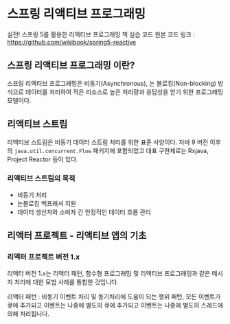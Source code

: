 # 스프링 리액티브 프로그래밍 
실전! 스프링 5를 활용한 리액티브 프로그래밍 책 실습 코드
원본 코드 링크 : https://github.com/wikibook/spring5-reactive

## 스프링 리액티브 프로그래밍 이란?
스프링 리액티브 프로그래밍은 비동기(Asynchronous), 논 블로킹(Non-blocking) 방식으로 데이터를 처리하여 
적은 리소스로 높은 처리량과 응답성을 얻기 위한 프로그래밍 모델이다.

## 리액티브 스트림
리액티브 스트림은 비동기 데이터 스트림 처리를 위한 표준 사양이다.
자바 9 버전 이후의 `java.util.concurrent.Flow` 패키지에 포함되었고 대표 구현체로는 Rxjava, Project Reactor 등이 있다. 

### 리액티브 스트림의 목적
- 비동기 처리
- 논블로킹 백프래셔 지원
- 데이터 생산자와 소비자 간 안정적인 데이터 흐름 관리

## 리액터 프로젝트 - 리액티브 앱의 기초

### 리액터 프로젝트 버전 1.x
리액터 버전 1.x는 리액터 패턴, 함수형 프로그래밍 및 리액티브 프로그래밍과 같은 메시지 처리에 대한 모범 사례를 통합한 것입니다.



리액터 패턴 : 비동기 이벤트 처리 및 동기처리에 도움이 되는 행위 패턴, 모든 이벤트가 큐에 추가되고 이벤트는 나중에 별도의 큐에 추가되고 이벤트는 나중에 별도의 스레드에 의해 처리됩니다.
